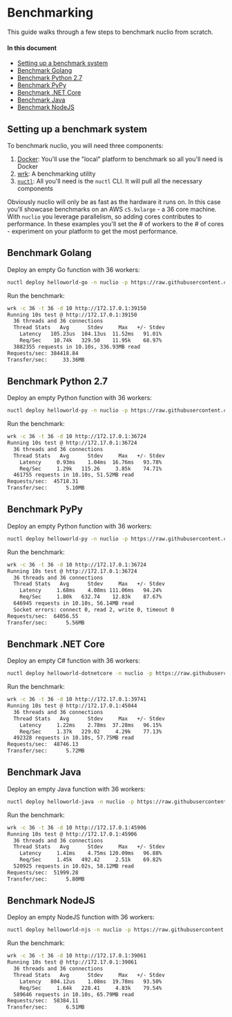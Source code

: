 # Benchmarking

This guide walks through a few steps to benchmark nuclio from scratch.

#### In this document
- [Setting up a benchmark system](#setting-up-a-benchmark-system)
- [Benchmark Golang](#benchmark-golang)
- [Benchmark Python 2.7](#benchmark-python-27)
- [Benchmark PyPy](#benchmark-pypy)
- [Benchmark .NET Core](#benchmark-net-core)
- [Benchmark Java](#benchmark-java)
- [Benchmark NodeJS](#benchmark-nodejs)

## Setting up a benchmark system

To benchmark nuclio, you will need three components:

1. [Docker](https://www.docker.com): You'll use the "local" platform to benchmark so all you'll need is Docker
2. [wrk](https://github.com/wg/wrk/wiki/Installing-Wrk-on-Linux): A benchmarking utility
3. [`nuctl`](https://github.com/nuclio/nuclio/releases): All you'll need is the `nuctl` CLI. It will pull all the necessary components

Obviously nuclio will only be as fast as the hardware it runs on. In this case you'll showcase benchmarks on an AWS `c5.9xlarge` - a 36 core machine. With `nuclio` you leverage parallelism, so adding cores contributes to performance. In these examples you'll set the # of workers to the # of cores - experiment on your platform to get the most performance.

## Benchmark Golang

Deploy an empty Go function with 36 workers:
```sh
nuctl deploy helloworld-go -n nuclio -p https://raw.githubusercontent.com/nuclio/nuclio/development/hack/examples/golang/empty/empty.go --platform local --triggers '{"mh": {"kind": "http", "maxWorkers": 36}}'
```

Run the benchmark:
```sh
wrk -c 36 -t 36 -d 10 http://172.17.0.1:39150
Running 10s test @ http://172.17.0.1:39150
  36 threads and 36 connections
  Thread Stats   Avg      Stdev     Max   +/- Stdev
    Latency   105.23us  104.13us  11.52ms   91.01%
    Req/Sec    10.74k   329.50    11.95k    68.97%
  3882355 requests in 10.10s, 336.93MB read
Requests/sec: 384418.84
Transfer/sec:     33.36MB
```

## Benchmark Python 2.7

Deploy an empty Python function with 36 workers:
```sh
nuctl deploy helloworld-py -n nuclio -p https://raw.githubusercontent.com/nuclio/nuclio/development/hack/examples/python/empty/empty.py --platform local --triggers '{"mh": {"kind": "http", "maxWorkers": 36}}' --runtime python:2.7 --handler empty:handler
```

Run the benchmark:
```sh
wrk -c 36 -t 36 -d 10 http://172.17.0.1:36724
Running 10s test @ http://172.17.0.1:36724
  36 threads and 36 connections
  Thread Stats   Avg      Stdev     Max   +/- Stdev
    Latency     0.93ms    1.04ms  16.76ms   93.78%
    Req/Sec     1.29k   115.26     3.85k    74.71%
  461755 requests in 10.10s, 51.52MB read
Requests/sec:  45718.31
Transfer/sec:      5.10MB
```

## Benchmark PyPy

Deploy an empty Python function with 36 workers:
```sh
nuctl deploy helloworld-py -n nuclio -p https://raw.githubusercontent.com/nuclio/nuclio/development/hack/examples/python/empty/empty.py --platform local --triggers '{"mh": {"kind": "http", "maxWorkers": 36}}' --runtime pypy --handler empty:handler
```

Run the benchmark:
```sh
wrk -c 36 -t 36 -d 10 http://172.17.0.1:36724
Running 10s test @ http://172.17.0.1:36724
  36 threads and 36 connections
  Thread Stats   Avg      Stdev     Max   +/- Stdev
    Latency     1.68ms    4.08ms 111.06ms   94.24%
    Req/Sec     1.80k   632.74    12.83k    87.67%
  646945 requests in 10.10s, 56.14MB read
  Socket errors: connect 0, read 2, write 0, timeout 0
Requests/sec:  64056.55
Transfer/sec:      5.56MB
```

## Benchmark .NET Core

Deploy an empty C# function with 36 workers:
``` sh
nuctl deploy helloworld-dotnetcore -n nuclio -p https://raw.githubusercontent.com/nuclio/nuclio/development/hack/examples/dotnetcore/empty/empty.cs --platform local --triggers '{"mh": {"kind": "http", "maxWorkers": 36}}' --runtime dotnetcore --handler nuclio:empty
```

Run the benchmark:
```sh
wrk -c 36 -t 36 -d 10 http://172.17.0.1:39741
Running 10s test @ http://172.17.0.1:45044
  36 threads and 36 connections
  Thread Stats   Avg      Stdev     Max   +/- Stdev
    Latency     1.22ms    2.78ms  37.28ms   96.15%
    Req/Sec     1.37k   229.02     4.29k    77.13%
  492328 requests in 10.10s, 57.75MB read
Requests/sec:  48746.13
Transfer/sec:      5.72MB
```

## Benchmark Java

Deploy an empty Java function with 36 workers:
```sh
nuctl deploy helloworld-java -n nuclio -p https://raw.githubusercontent.com/nuclio/nuclio/development/hack/examples/java/empty/EmptyHandler.java --platform local --triggers '{"mh": {"kind": "http", "maxWorkers": 36}}' --runtime java --handler EmptyHandler
```

Run the benchmark:
```sh
wrk -c 36 -t 36 -d 10 http://172.17.0.1:45906
Running 10s test @ http://172.17.0.1:45906
  36 threads and 36 connections
  Thread Stats   Avg      Stdev     Max   +/- Stdev
    Latency     1.41ms    4.75ms 120.09ms   96.88%
    Req/Sec     1.45k   492.42     2.51k    69.82%
  520925 requests in 10.02s, 58.12MB read
Requests/sec:  51999.28
Transfer/sec:      5.80MB
```

## Benchmark NodeJS

Deploy an empty NodeJS function with 36 workers:
```sh
nuctl deploy helloworld-njs -n nuclio -p https://raw.githubusercontent.com/nuclio/nuclio/development/hack/examples/nodejs/empty/empty.js --platform local --triggers '{"mh": {"kind": "http", "maxWorkers": 36}}' --runtime nodejs --handler empty:handler
```

Run the benchmark:
```sh
wrk -c 36 -t 36 -d 10 http://172.17.0.1:39061
Running 10s test @ http://172.17.0.1:39061
  36 threads and 36 connections
  Thread Stats   Avg      Stdev     Max   +/- Stdev
    Latency   804.12us    1.08ms  19.78ms   93.50%
    Req/Sec     1.64k   228.41     4.83k    79.54%
  589646 requests in 10.10s, 65.79MB read
Requests/sec:  58384.11
Transfer/sec:      6.51MB
```

